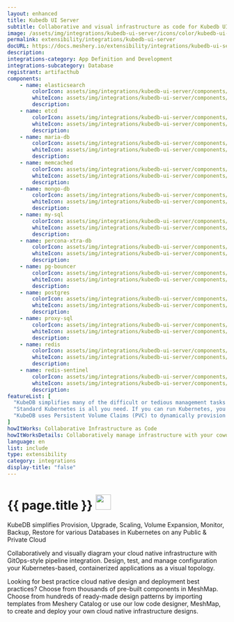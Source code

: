```yaml
---
layout: enhanced
title: Kubedb UI Server
subtitle: Collaborative and visual infrastructure as code for Kubedb UI Server
image: /assets/img/integrations/kubedb-ui-server/icons/color/kubedb-ui-server-color.svg
permalink: extensibility/integrations/kubedb-ui-server
docURL: https://docs.meshery.io/extensibility/integrations/kubedb-ui-server
description: 
integrations-category: App Definition and Development
integrations-subcategory: Database
registrant: artifacthub
components: 
	- name: elasticsearch
		colorIcon: assets/img/integrations/kubedb-ui-server/components/elasticsearch/icons/color/elasticsearch-color.svg
		whiteIcon: assets/img/integrations/kubedb-ui-server/components/elasticsearch/icons/white/elasticsearch-white.svg
		description: 
	- name: etcd
		colorIcon: assets/img/integrations/kubedb-ui-server/components/etcd/icons/color/etcd-color.svg
		whiteIcon: assets/img/integrations/kubedb-ui-server/components/etcd/icons/white/etcd-white.svg
		description: 
	- name: maria-db
		colorIcon: assets/img/integrations/kubedb-ui-server/components/maria-db/icons/color/maria-db-color.svg
		whiteIcon: assets/img/integrations/kubedb-ui-server/components/maria-db/icons/white/maria-db-white.svg
		description: 
	- name: memcached
		colorIcon: assets/img/integrations/kubedb-ui-server/components/memcached/icons/color/memcached-color.svg
		whiteIcon: assets/img/integrations/kubedb-ui-server/components/memcached/icons/white/memcached-white.svg
		description: 
	- name: mongo-db
		colorIcon: assets/img/integrations/kubedb-ui-server/components/mongo-db/icons/color/mongo-db-color.svg
		whiteIcon: assets/img/integrations/kubedb-ui-server/components/mongo-db/icons/white/mongo-db-white.svg
		description: 
	- name: my-sql
		colorIcon: assets/img/integrations/kubedb-ui-server/components/my-sql/icons/color/my-sql-color.svg
		whiteIcon: assets/img/integrations/kubedb-ui-server/components/my-sql/icons/white/my-sql-white.svg
		description: 
	- name: percona-xtra-db
		colorIcon: assets/img/integrations/kubedb-ui-server/components/percona-xtra-db/icons/color/percona-xtra-db-color.svg
		whiteIcon: assets/img/integrations/kubedb-ui-server/components/percona-xtra-db/icons/white/percona-xtra-db-white.svg
		description: 
	- name: pg-bouncer
		colorIcon: assets/img/integrations/kubedb-ui-server/components/pg-bouncer/icons/color/pg-bouncer-color.svg
		whiteIcon: assets/img/integrations/kubedb-ui-server/components/pg-bouncer/icons/white/pg-bouncer-white.svg
		description: 
	- name: postgres
		colorIcon: assets/img/integrations/kubedb-ui-server/components/postgres/icons/color/postgres-color.svg
		whiteIcon: assets/img/integrations/kubedb-ui-server/components/postgres/icons/white/postgres-white.svg
		description: 
	- name: proxy-sql
		colorIcon: assets/img/integrations/kubedb-ui-server/components/proxy-sql/icons/color/proxy-sql-color.svg
		whiteIcon: assets/img/integrations/kubedb-ui-server/components/proxy-sql/icons/white/proxy-sql-white.svg
		description: 
	- name: redis
		colorIcon: assets/img/integrations/kubedb-ui-server/components/redis/icons/color/redis-color.svg
		whiteIcon: assets/img/integrations/kubedb-ui-server/components/redis/icons/white/redis-white.svg
		description: 
	- name: redis-sentinel
		colorIcon: assets/img/integrations/kubedb-ui-server/components/redis-sentinel/icons/color/redis-sentinel-color.svg
		whiteIcon: assets/img/integrations/kubedb-ui-server/components/redis-sentinel/icons/white/redis-sentinel-white.svg
		description: 
featureList: [
  "KubeDB simplifies many of the difficult or tedious management tasks of running a production grade databases on private and public clouds. Maintain one stack for all your stateless and stateful applications and simplify the operational complexity.",
  "Standard Kubernetes is all you need. If you can run Kubernetes, you can provision and manage databases using KubeDB. Use standard Kubernetes CLI and API to provision and manage databases.",
  "KubeDB uses Persistent Volume Claims (PVC) to dynamically provision disks for database instances. Using appropriately defined StorageClasses, KubeDB provisioned database instances are designed to scale from small development workloads up to performance-intensive workloads on private and public cloud environments."
]
howItWorks: Collaborative Infrastructure as Code
howItWorksDetails: Collaboratively manage infrastructure with your coworkers synchronously sharing the same designs.
language: en
list: include
type: extensibility
category: integrations
display-title: "false"
---
```

<h1>{{ page.title }} <img src="{{ page.image }}" style="width: 35px; height: 35px;" /></h1>

<p>
KubeDB simplifies Provision, Upgrade, Scaling, Volume Expansion, Monitor, Backup, Restore for various Databases in Kubernetes on any Public & Private Cloud
</p>
<p>
    Collaboratively and visually diagram your cloud native infrastructure with GitOps-style pipeline integration. Design, test, and manage configuration your Kubernetes-based, containerized applications as a visual topology.
</p>
<p>
    Looking for best practice cloud native design and deployment best practices? Choose from thousands of pre-built components in MeshMap. Choose from hundreds of ready-made design patterns by importing templates from Meshery Catalog or use our low code designer, MeshMap, to create and deploy your own cloud native infrastructure designs.
</p>
